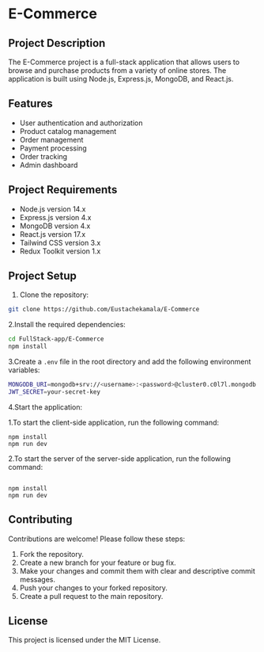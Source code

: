 # E-Commerce

## Project Description

The E-Commerce project is a full-stack application that allows users to browse and purchase products from a variety of online stores. The application is built using Node.js, Express.js, MongoDB, and React.js.

## Features

- User authentication and authorization
- Product catalog management
- Order management
- Payment processing
- Order tracking
- Admin dashboard

## Project Requirements

- Node.js version 14.x
- Express.js version 4.x
- MongoDB version 4.x
- React.js version 17.x
- Tailwind CSS version 3.x
- Redux Toolkit version 1.x

## Project Setup

1. Clone the repository:

```bash
git clone https://github.com/Eustachekamala/E-Commerce
```

2.Install the required dependencies:

```bash
cd FullStack-app/E-Commerce
npm install
```

3.Create a `.env` file in the root directory and add the following environment variables:

```bash
MONGODB_URI=mongodb+srv://<username>:<password>@cluster0.c0l7l.mongodb.net/<database>?retryWrites=true&w=majority
JWT_SECRET=your-secret-key
```

 4.Start the application:

 1.To start the client-side application, run the following command:
  
 ```cd client
 npm install
 npm run dev
 ```

  2.To start the server of the server-side application, run the following command:

 ```cd server

 npm install
 npm run dev
 ```

## Contributing

Contributions are welcome! Please follow these steps:

1. Fork the repository.
2. Create a new branch for your feature or bug fix.
3. Make your changes and commit them with clear and descriptive commit messages.
4. Push your changes to your forked repository.
5. Create a pull request to the main repository.

## License

This project is licensed under the MIT License.
